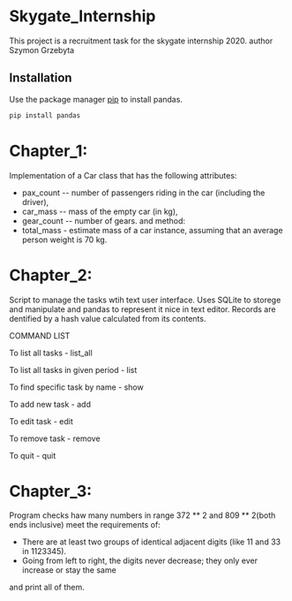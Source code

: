 # Skygate_Internship
This project is a recruitment task for the skygate internship 2020.
author Szymon Grzebyta

## Installation
Use the package manager [pip](https://pip.pypa.io/en/stable/) to install pandas.

```bash
pip install pandas
```

# Chapter_1:
Implementation of a Car class that has the following attributes:
- pax_count -- number of passengers riding in the car (including the driver),
- car_mass -- mass of the empty car (in kg),
- gear_count -- number of gears.
and method:
- total_mass - estimate mass of a car instance, assuming that an average person weight is 70 kg.

# Chapter_2:
Script to manage the tasks wtih text user interface.
Uses SQLite to storege and manipulate and pandas to represent it nice in text editor.
Records are dentified by a hash value calculated from its contents.

COMMAND LIST

To list all tasks                            -  list_all

To list all tasks in given period            - list

To find specific task by name                -  show

To add new task                              -  add

To edit task                                 -  edit

To remove task                               -  remove

To quit                                      -  quit

# Chapter_3:
Program checks haw many numbers in range 372 ** 2 and 809 ** 2(both ends inclusive)
meet the requirements of: 
- There are at least two groups of identical adjacent digits (like 11 and 33 in 1123345).
- Going from left to right, the digits never decrease; they only ever increase or stay the same

and print all of them.
